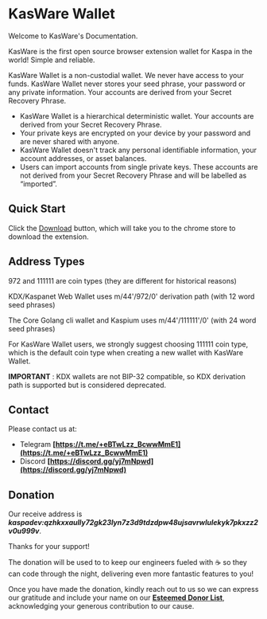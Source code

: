 # KasWare Wallet
Welcome to KasWare's Documentation.

KasWare is the first open source browser extension wallet for Kaspa in the world! Simple and reliable.

KasWare Wallet is a non-custodial wallet. We never have access to your funds. KasWare Wallet never stores your seed phrase, your password or any private information. Your accounts are derived from your Secret Recovery Phrase.

- KasWare Wallet is a hierarchical deterministic wallet. Your accounts are derived from your Secret Recovery Phrase.
- Your private keys are encrypted on your device by your password and are never shared with anyone.
- KasWare Wallet doesn't track any personal identifiable information, your account addresses, or asset balances.
- Users can import accounts from single private keys. These accounts are not derived from your Secret Recovery Phrase and will be labelled as “imported”.
## Quick Start
Click the [Download](https://chrome.google.com/webstore/detail/hklhheigdmpoolooomdihmhlpjjdbklf) button, which will take you to the chrome store to download the extension. 
## Address Types
972 and 111111 are coin types (they are different for historical reasons)

KDX/Kaspanet Web Wallet uses m/44'/972/0' derivation path (with 12 word seed phrases)

The Core Golang cli wallet and Kaspium uses m/44'/111111'/0' (with 24 word seed phrases)

For KasWare Wallet users, we strongly suggest choosing 111111 coin type, which is the default coin type when creating a new wallet with KasWare Wallet.

**IMPORTANT** : KDX wallets are not BIP-32 compatible, so KDX derivation path is supported but is considered deprecated.
## Contact
Please contact us at:
- Telegram **[https://t.me/+eBTwLzz_BcwwMmE1](https://t.me/+eBTwLzz_BcwwMmE1)**
- Discord **[https://discord.gg/yj7mNpwd](https://discord.gg/yj7mNpwd)**
## Donation
Our receive address is ***kaspadev:qzhkxxaully72gk23lyn7z3d9tdzdpw48ujsavrwlulekyk7pkxzz2v0u999v***.

Thanks for your support!

The donation will be used to to keep our engineers fueled with ☕ so they can code through the night, delivering even more fantastic features to you!

Once you have made the donation, kindly reach out to us so we can express our gratitude and include your name on our **[Esteemed Donor List](./EsteemedDonorList.md)**, acknowledging your generous contribution to our cause.
